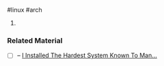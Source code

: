 #linux #arch

1. 

### Related Material

- [ ] – [I Installed The Hardest System Known To Man...](https://youtu.be/_JYIAaLrwcY?si=UOPCwxHQtEwre99e)
